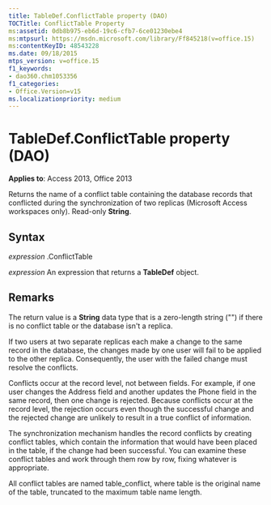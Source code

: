 ```yaml
---
title: TableDef.ConflictTable property (DAO)
TOCTitle: ConflictTable Property
ms:assetid: 0db8b975-eb6d-19c6-cfb7-6ce01230ebe4
ms:mtpsurl: https://msdn.microsoft.com/library/Ff845218(v=office.15)
ms:contentKeyID: 48543228
ms.date: 09/18/2015
mtps_version: v=office.15
f1_keywords:
- dao360.chm1053356
f1_categories:
- Office.Version=v15
ms.localizationpriority: medium
---
```


# TableDef.ConflictTable property (DAO)


**Applies to**: Access 2013, Office 2013

Returns the name of a conflict table containing the database records that conflicted during the synchronization of two replicas (Microsoft Access workspaces only). Read-only **String**.

## Syntax

*expression* .ConflictTable

*expression* An expression that returns a **TableDef** object.

## Remarks

The return value is a **String** data type that is a zero-length string ("") if there is no conflict table or the database isn't a replica.

If two users at two separate replicas each make a change to the same record in the database, the changes made by one user will fail to be applied to the other replica. Consequently, the user with the failed change must resolve the conflicts.

Conflicts occur at the record level, not between fields. For example, if one user changes the Address field and another updates the Phone field in the same record, then one change is rejected. Because conflicts occur at the record level, the rejection occurs even though the successful change and the rejected change are unlikely to result in a true conflict of information.

The synchronization mechanism handles the record conflicts by creating conflict tables, which contain the information that would have been placed in the table, if the change had been successful. You can examine these conflict tables and work through them row by row, fixing whatever is appropriate.

All conflict tables are named table\_conflict, where table is the original name of the table, truncated to the maximum table name length.

